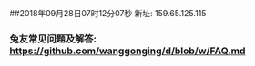 ##2018年09月28日07时12分07秒 新址: 159.65.125.115
### 兔友常见问题及解答: https://github.com/wanggonging/d/blob/w/FAQ.md
